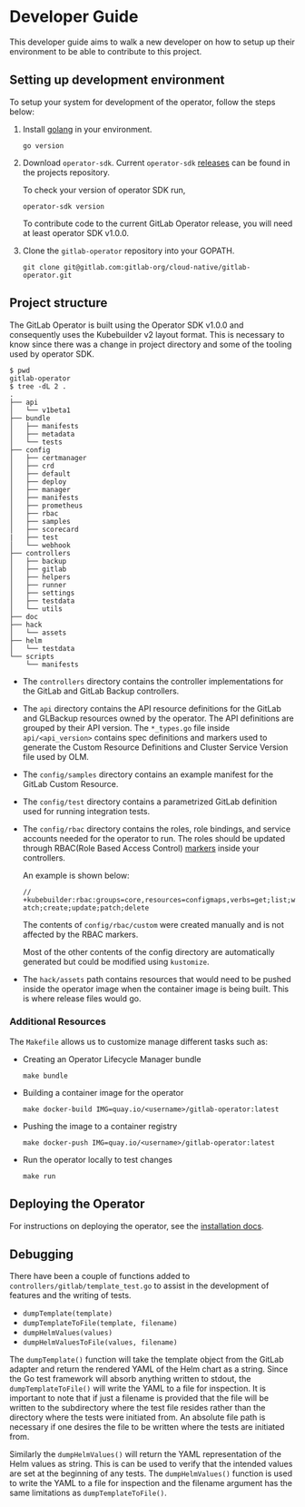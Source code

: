 # Developer Guide

This developer guide aims to walk a new developer on how to setup up their environment to be able to contribute to this project.

## Setting up development environment

To setup your system for development of the operator, follow the steps below:

1. Install [golang](https://golang.org/dl/) in your environment.

   ```shell
   go version
   ```

1. Download `operator-sdk`. Current `operator-sdk` [releases](https://github.com/operator-framework/operator-sdk/releases) can be found in the projects repository.

   To check your version of operator SDK run,

   ```shell
   operator-sdk version
   ```

   To contribute code to the current GitLab Operator release, you will need at least operator SDK v1.0.0.

1. Clone the `gitlab-operator` repository into your GOPATH.

   ```shell
   git clone git@gitlab.com:gitlab-org/cloud-native/gitlab-operator.git
   ```

## Project structure

The GitLab Operator is built using the Operator SDK v1.0.0 and consequently uses the Kubebuilder v2 layout format. This is necessary to know since there was a change in project directory and some of the tooling used by operator SDK.

```shell
$ pwd
gitlab-operator
$ tree -dL 2 .
.
├── api
│   └── v1beta1
├── bundle
│   ├── manifests
│   ├── metadata
│   └── tests
├── config
│   ├── certmanager
│   ├── crd
│   ├── default
│   ├── deploy
│   ├── manager
│   ├── manifests
│   ├── prometheus
│   ├── rbac
│   ├── samples
│   ├── scorecard
|   ├── test
│   └── webhook
├── controllers
│   ├── backup
│   ├── gitlab
│   ├── helpers
│   ├── runner
│   ├── settings
│   ├── testdata
│   └── utils
├── doc
├── hack
│   └── assets
├── helm
│   └── testdata
└── scripts
    └── manifests
```

- The `controllers` directory contains the controller implementations for the GitLab and GitLab Backup controllers.
- The `api` directory contains the API resource definitions for the GitLab and GLBackup resources owned by the operator. The API definitions are grouped by their API version.
  The `*_types.go` file inside `api/<api_version>` contains spec definitions and markers used to generate the Custom Resource Definitions and Cluster Service Version file used by OLM.
- The `config/samples` directory contains an example manifest for the GitLab Custom Resource.
- The `config/test` directory contains a parametrized GitLab definition used for running integration tests.
- The `config/rbac` directory contains the roles, role bindings, and service accounts needed for the operator to run. The roles should be updated through RBAC(Role Based Access Control) [markers](https://book.kubebuilder.io/reference/markers/rbac.html) inside your controllers.

  An example is shown below:

  `// +kubebuilder:rbac:groups=core,resources=configmaps,verbs=get;list;watch;create;update;patch;delete`

  The contents of `config/rbac/custom` were created manually and is not affected by the RBAC markers.

  Most of the other contents of the config directory are automatically generated but could be modified using `kustomize`.

- The `hack/assets` path contains resources that would need to be pushed inside the operator image when the container image is being built. This is where release files would go.

### Additional Resources

The `Makefile` allows us to customize manage different tasks such as:

- Creating an Operator Lifecycle Manager bundle

  ```shell
  make bundle
  ```

- Building a container image for the operator

  ```shell
  make docker-build IMG=quay.io/<username>/gitlab-operator:latest
  ```

- Pushing the image to a container registry

  ```shell
  make docker-push IMG=quay.io/<username>/gitlab-operator:latest
  ```

- Run the operator locally to test changes

  ```shell
  make run
  ```

## Deploying the Operator

For instructions on deploying the operator, see the [installation docs](installation.md).

## Debugging

There have been a couple of functions added to `controllers/gitlab/template_test.go`
to assist in the development of features and the writing of tests.

- `dumpTemplate(template)`
- `dumpTemplateToFile(template, filename)`
- `dumpHelmValues(values)`
- `dumpHelmValuesToFile(values, filename)`

The `dumpTemplate()` function will take the template object from the GitLab
adapter and return the rendered YAML of the Helm chart as a string. Since
the Go test framework will absorb anything written to stdout, the
`dumpTemplateToFile()` will write the YAML to a file for inspection. It
is important to note that if just a filename is provided that the file will
be written to the subdirectory where the test file resides rather than the
directory where the tests were initiated from. An absolute file path is
necessary if one desires the file to be written where the tests are
initiated from.

Similarly the `dumpHelmValues()` will return the YAML representation of the
Helm values as string. This is can be used to verify that the intended
values are set at the beginning of any tests. The `dumpHelmValues()` function
is used to write the YAML to a file for inspection and the filename argument
has the same limitations as `dumpTemplateToFile()`.
